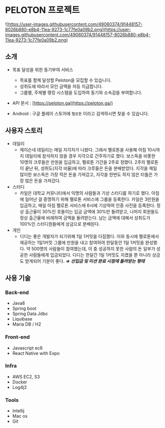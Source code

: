 # PELOTON 프로젝트

![https://user-images.githubusercontent.com/49060374/91448157-8026b880-e8b4-11ea-9273-1c77fe0a09b2.png](https://user-images.githubusercontent.com/49060374/91448157-8026b880-e8b4-11ea-9273-1c77fe0a09b2.png)

## 소개

- 목표 달성을 위한 동기부여 서비스
    - 목표를 함께 달성할 Peloton을 모집할 수 있습니다.
    - 성취도에 따라서 모인 금액을 차등 지급합니다.
    - 그룹별, 주제별 랭킹 시스템을 도입하여 동기와 소속감을 부여합니다.

- API 문서 : [https://peloton.ga](https://peloton.ga/)
- Android : 구글 플레이 스토어에 `펠로톤` 이라고 검색하시면 찾을 수 있습니다.

## 사용자 스토리

- 데일리
    - 제이슨네 데일리는 매일 지각자가 나왔다. 그래서 펠로톤을 사용해 아침 10시까지 데일리에 참석하지 않을 경우 지각으로 간주하기로 했다. 보스독을 비롯한 10명의 크루들은 만원을 입금하고, 펠로톤 기간을 2주로 정했다. 2주의 펠로톤이 끝난 뒤, 성취도(지각 비율)에 따라 크루들은 돈을 분배받았다. 지각을 제일 많이한 보스독은 가장 적은 돈을 가져갔고, 지각을 한번도 하지 않은 터틀은 가장 많은 돈을 가져갔다.
- 스터디
    - 카일은 대학교 커뮤니티에서 익명의 사람들과 기상 스터디를 하기로 했다. 아침에 일어난 걸 증명하기 위해 펠로톤 서비스에 그룹을 등록한다. 카일은 3만원을 입금하고, 매일 아침 펠로톤 서비스에 6시에 기상하여 인증 사진을 등록한다. 정상 출근율이 30%인 호돌이는 입금 금액에 30%만 돌려받고, 나머지 회원들도 정상 출근율에 비례하여 금액을 돌려받는다. 남는 금액에 대해서 성취도가 100%인 스터디원들에게 상금으로 분배된다.
- 개인
    - 디디는 좋은 개발자가 되기위해 1일 1커밋을 다짐했다. 이와 동시에 펠로톤에서 제공하는 1일1커밋 그룹에 만원을 내고 참여하여 한달동안 1일 1커밋을 완성했다. 약 500명의 사람들이 참여했는데, 이 중 성공하지 못한 사람의 돈 일부가 성공한 사람들에게 입금되었다. 디디는 한달간 1일 1커밋도 지켰을 뿐 아니라 상금도 받게되어 기분이 좋다.  ***⇒ 선입금 및 미션 완료 시점에 돌려받는 형태***

## 사용 기술

### Back-end

- Java8
- Spring boot
- Spring Data Jdbc
- Liquibase
- Maria DB / H2

### Front-end

- Javascript ec6
- React Native with Expo

### Infra

- AWS EC2, S3
- Docker
- Log4j2

### Tools

- Intellij
- Mac os
- Git
